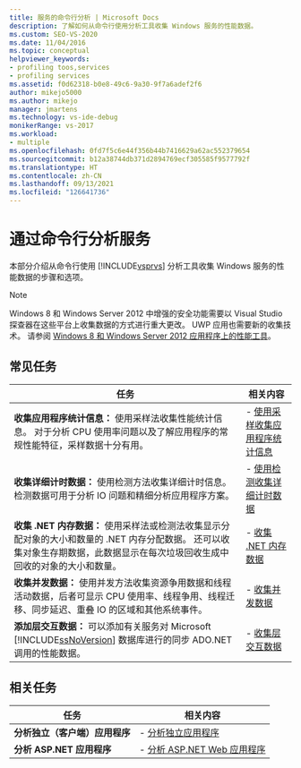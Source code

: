 ```yaml
---
title: 服务的命令行分析 | Microsoft Docs
description: 了解如何从命令行使用分析工具收集 Windows 服务的性能数据。
ms.custom: SEO-VS-2020
ms.date: 11/04/2016
ms.topic: conceptual
helpviewer_keywords:
- profiling toos,services
- profiling services
ms.assetid: f0d62318-b0e8-49c6-9a30-9f7a6adef2f6
author: mikejo5000
ms.author: mikejo
manager: jmartens
ms.technology: vs-ide-debug
monikerRange: vs-2017
ms.workload:
- multiple
ms.openlocfilehash: 0fd7f5c6e44f356b44b7416629a62ac552379654
ms.sourcegitcommit: b12a38744db371d2894769ecf305585f9577792f
ms.translationtype: HT
ms.contentlocale: zh-CN
ms.lasthandoff: 09/13/2021
ms.locfileid: "126641736"
---
```

# <a name="command-line-profiling-of-services"></a>通过命令行分析服务
本部分介绍从命令行使用 [!INCLUDE[vsprvs](../code-quality/includes/vsprvs_md.md)] 分析工具收集 Windows 服务的性能数据的步骤和选项。

> [!NOTE]
> Windows 8 和 Windows Server 2012 中增强的安全功能需要以 Visual Studio 探查器在这些平台上收集数据的方式进行重大更改。 UWP 应用也需要新的收集技术。 请参阅 [Windows 8 和 Windows Server 2012 应用程序上的性能工具](../profiling/performance-tools-on-windows-8-and-windows-server-2012-applications.md)。

## <a name="common-tasks"></a>常见任务

| 任务 | 相关内容 |
| - | - |
| **收集应用程序统计信息：** 使用采样法收集性能统计信息。 对于分析 CPU 使用率问题以及了解应用程序的常规性能特征，采样数据十分有用。 | -   [使用采样收集应用程序统计信息](../profiling/collecting-application-statistics-for-services-by-using-the-profiler-sampling-method.md) |
| **收集详细计时数据：** 使用检测方法收集详细计时信息。 检测数据可用于分析 IO 问题和精细分析应用程序方案。 | -   [使用检测收集详细计时数据](../profiling/collecting-detailed-timing-data-for-services-by-using-the-instrumentation-method.md) |
| **收集 .NET 内存数据：** 使用采样法或检测法收集显示分配对象的大小和数量的 .NET 内存分配数据。 还可以收集对象生存期数据，此数据显示在每次垃圾回收生成中回收的对象的大小和数量。 | -   [收集 .NET 内存数据](../profiling/collecting-memory-data-from-dotnet-framework-services-by-using-the-profiler-command-line.md) |
| **收集并发数据：** 使用并发方法收集资源争用数据和线程活动数据，后者可显示 CPU 使用率、线程争用、线程迁移、同步延迟、重叠 IO 的区域和其他系统事件。 | -   [收集并发数据](../profiling/collecting-concurrency-data-for-a-service-by-using-the-profiler-command-line.md) |
| **添加层交互数据：** 可以添加有关服务对 Microsoft [!INCLUDE[ssNoVersion](../data-tools/includes/ssnoversion_md.md)] 数据库进行的同步 ADO.NET 调用的性能数据。 | -   [收集层交互数据](../profiling/adding-tier-interaction-data-from-the-command-line.md) |

## <a name="related-tasks"></a>相关任务

|任务|相关内容|
|----------|---------------------|
|**分析独立（客户端）应用程序**|-   [分析独立应用程序](../profiling/command-line-profiling-of-stand-alone-applications.md)|
|**分析 ASP.NET 应用程序**|-   [分析 ASP.NET Web 应用程序](../profiling/command-line-profiling-of-aspnet-web-applications.md)|
